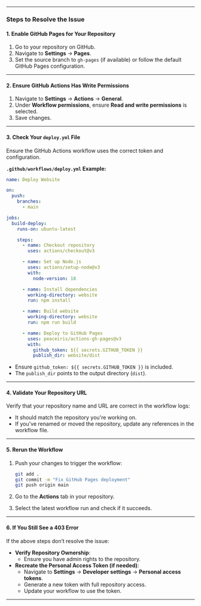 
---

### **Steps to Resolve the Issue**

#### **1. Enable GitHub Pages for Your Repository**
1. Go to your repository on GitHub.
2. Navigate to **Settings** → **Pages**.
3. Set the source branch to `gh-pages` (if available) or follow the default GitHub Pages configuration.

---

#### **2. Ensure GitHub Actions Has Write Permissions**
1. Navigate to **Settings** → **Actions** → **General**.
2. Under **Workflow permissions**, ensure **Read and write permissions** is selected.
3. Save changes.

---

#### **3. Check Your `deploy.yml` File**
Ensure the GitHub Actions workflow uses the correct token and configuration.

**`.github/workflows/deploy.yml` Example:**
```yaml
name: Deploy Website

on:
  push:
    branches:
      - main

jobs:
  build-deploy:
    runs-on: ubuntu-latest

    steps:
      - name: Checkout repository
        uses: actions/checkout@v3

      - name: Set up Node.js
        uses: actions/setup-node@v3
        with:
          node-version: 18

      - name: Install dependencies
        working-directory: website
        run: npm install

      - name: Build website
        working-directory: website
        run: npm run build

      - name: Deploy to GitHub Pages
        uses: peaceiris/actions-gh-pages@v3
        with:
          github_token: ${{ secrets.GITHUB_TOKEN }}
          publish_dir: website/dist
```

- Ensure `github_token: ${{ secrets.GITHUB_TOKEN }}` is included.
- The `publish_dir` points to the output directory (`dist`).

---

#### **4. Validate Your Repository URL**
Verify that your repository name and URL are correct in the workflow logs:
- It should match the repository you're working on.
- If you've renamed or moved the repository, update any references in the workflow file.

---

#### **5. Rerun the Workflow**
1. Push your changes to trigger the workflow:
   ```bash
   git add .
   git commit -m "Fix GitHub Pages deployment"
   git push origin main
   ```

2. Go to the **Actions** tab in your repository.
3. Select the latest workflow run and check if it succeeds.

---

#### **6. If You Still See a 403 Error**
If the above steps don’t resolve the issue:
- **Verify Repository Ownership**:
  - Ensure you have admin rights to the repository.
- **Recreate the Personal Access Token (if needed)**:
  - Navigate to **Settings** → **Developer settings** → **Personal access tokens**.
  - Generate a new token with full repository access.
  - Update your workflow to use the token.

---